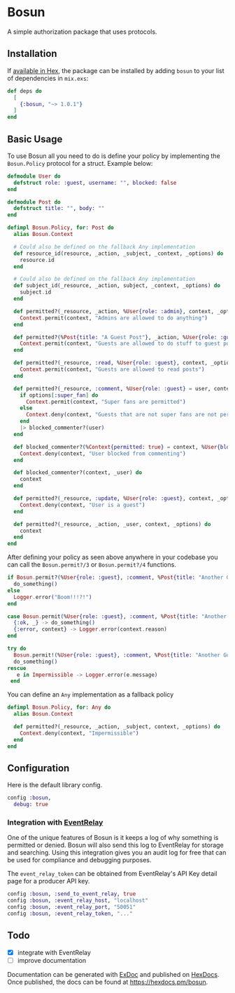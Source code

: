 # Bosun

A simple authorization package that uses protocols.

## Installation

If [available in Hex](https://hex.pm/packages/bosun), the package can be installed
by adding `bosun` to your list of dependencies in `mix.exs`:

```elixir
def deps do
  [
    {:bosun, "~> 1.0.1"}
  ]
end
```

## Basic Usage

To use Bosun all you need to do is define your policy by implementing the `Bosun.Policy` protocol for a struct. Example below:

```elixir
defmodule User do
  defstruct role: :guest, username: "", blocked: false
end

defmodule Post do
  defstruct title: "", body: ""
end

defimpl Bosun.Policy, for: Post do
  alias Bosun.Context

  # Could also be defined on the fallback Any implementation
  def resource_id(resource, _action, _subject, _context, _options) do
    resource.id
  end

  # Could also be defined on the fallback Any implementation
  def subject_id(_resource, _action, subject, _context, _options) do
    subject.id
  end

  def permitted?(_resource, _action, %User{role: :admin}, context, _options) do
    Context.permit(context, "Admins are allowed to do anything")
  end

  def permitted?(%Post{title: "A Guest Post"}, _action, %User{role: :guest}, context, _options) do
    Context.permit(context, "Guests are allowed to do stuff to guest posts")
  end

  def permitted?(_resource, :read, %User{role: :guest}, context, _options) do
    Context.permit(context, "Guests are allowed to read posts")
  end

  def permitted?(_resource, :comment, %User{role: :guest} = user, context, options) do
    if options[:super_fan] do
      Context.permit(context, "Super fans are permitted")
    else
      Context.deny(context, "Guests that are not super fans are not permitted")
    end
    |> blocked_commenter?(user)
  end

  def blocked_commenter?(%Context{permitted: true} = context, %User{blocked: true}) do
    Context.deny(context, "User blocked from commenting")
  end

  def blocked_commenter?(context, _user) do
    context
  end

  def permitted?(_resource, :update, %User{role: :guest}, context, _options) do
    Context.deny(context, "User is a guest")
  end

  def permitted?(_resource, _action, _user, context, _options) do
    context
  end
end
```

After defining your policy as seen above anywhere in your codebase you can call the `Bosun.permit?/3` or `Bosun.permit?/4` functions.

```elixir
if Bosun.permit?(%User{role: :guest}, :comment, %Post{title: "Another Guest Post"}, super_fan: true) do
  do_something()
else
  Logger.error("Boom!!!?!")
end

case Bosun.permit(%User{role: :guest}, :comment, %Post{title: "Another Guest Post"}, super_fan: true) do
  {:ok, _} -> do_something()
  {:error, context} -> Logger.error(context.reason)
end

try do
  Bosun.permit!(%User{role: :guest}, :comment, %Post{title: "Another Guest Post"}, super_fan: true)
  do_something()
rescue
   e in Impermissible -> Logger.error(e.message)
 end
```

You can define an `Any` implementation as a fallback policy

```elixir
defimpl Bosun.Policy, for: Any do
  alias Bosun.Context

  def permitted?(_resource, _action, _subject, context, _options) do
    Context.deny(context, "Impermissible")
  end
end
```

## Configuration

Here is the default library config.

```elixir
config :bosun,
  debug: true
```

### Integration with [EventRelay](https://github.com/eventrelay/eventrelay)

One of the unique features of Bosun is it keeps a log of why something is permitted or denied. Bosun will also send this log to EventRelay for storage and searching. Using this integration gives you an audit log for free that can be used for compliance and debugging purposes.

The `event_relay_token` can be obtained from EventRelay's API Key detail page for a producer API key.

```elixir
config :bosun, :send_to_event_relay, true
config :bosun, :event_relay_host, "localhost"
config :bosun, :event_relay_port, "50051"
config :bosun, :event_relay_token, "..."
```

## Todo

- [x] integrate with EventRelay
- [ ] improve documentation

Documentation can be generated with [ExDoc](https://github.com/elixir-lang/ex_doc)
and published on [HexDocs](https://hexdocs.pm). Once published, the docs can
be found at <https://hexdocs.pm/bosun>.
